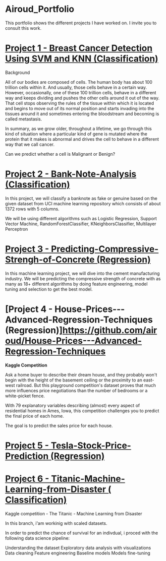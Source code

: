 # Airoud_Portfolio
This portfolio shows the different projects I have worked on. 
I invite you to consult this work.

# [Project 1 - Breast Cancer Detection Using SVM and KNN (Classification)](https://github.com/airoud/Breast-Cancer-Detection-Using-SVM-and-KNN)
Background

All of our bodies are composed of cells. The human body has about 100 trillion cells within it. And usually, those cells behave in a certain way. However, occasionally, one of these 100 trillion cells, behave in a different way and keeps dividing and pushes the other cells around it out of the way. That cell stops observing the rules of the tissue within which it is located and begins to move out of its normal position and starts invading into the tissues around it and sometimes entering the bloodstream and becoming is called metastasis.

In summary, as we grow older, throughout a lifetime, we go through this kind of situation where a particular kind of gene is mutated where the protein that it makes is abnormal and drives the cell to behave in a different way that we call cancer.

Can we predict whether a cell is Malignant or Benign?

# [Project 2 - Bank-Note-Analysis (Classification)](https://github.com/airoud/Bank-Note-Analysis)

In this project, we will classify a banknote as fake or genuine based on the given dataset from UCI machine learning repository which consists of about 1372 rows with 5 columns.

We will be using different algorithms such as Logistic Regression, Support Vector Machine, RandomForestClassifier, KNeighborsClassifier, Multilayer Perceptron

# [Project 3 - Predicting-Compressive-Strengh-of-Concrete (Regression)](https://github.com/airoud/Predicting-Compressive-Strengh-of-Concrete)
In this machine learning project, we will dive into the cement manufacturing industry. We will be predicting the compressive strength of concrete with as many as 18+ different algorithms by doing feature engineering, model tuning and selection to get the best model.

# [Project 4 - House-Prices---Advanced-Regression-Techniques (Regression)]https://github.com/airoud/House-Prices---Advanced-Regression-Techniques
**Kaggle Competition**

Ask a home buyer to describe their dream house, and they probably won't begin with the height of the basement ceiling or the proximity to an east-west railroad. But this playground competition's dataset proves that much more influences price negotiations than the number of bedrooms or a white-picket fence.

With 79 explanatory variables describing (almost) every aspect of residential homes in Ames, Iowa, this competition challenges you to predict the final price of each home.

The goal is to predict the sales price for each house. 

# [Project 5 - Tesla-Stock-Price-Prediction (Regression)](https://github.com/airoud/Tesla-stock-price-prediction)

# [Project 6 - Titanic-Machine-Learning-from-Disaster ( Classification)](https://github.com/airoud/Titanic-Machine-Learning-from-Disaster/tree/Scaling-Features)
Kaggle competition - The Titanic - Machine Learning from Disaster

In this branch, i'am workinig with scaled datasets.

In order to predict the chance of survival for an indivdual, i proced with the following data science pipeline:

Understanding the dataset Exploratory data analysis with visualizations Data cleaning Feature engineering Baseline models Models fine-tuning
